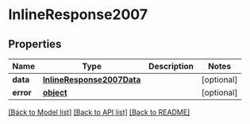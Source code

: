 # InlineResponse2007

## Properties
Name | Type | Description | Notes
------------ | ------------- | ------------- | -------------
**data** | [**InlineResponse2007Data**](InlineResponse2007Data.md) |  | [optional] 
**error** | [**object**](.md) |  | [optional] 

[[Back to Model list]](../README.md#documentation-for-models) [[Back to API list]](../README.md#documentation-for-api-endpoints) [[Back to README]](../README.md)


